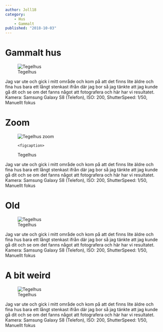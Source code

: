 ```yaml
---
author: Joll18
category:
    - Hus
    - Gammalt
published: "2018-10-03"
---
```


Gammalt hus
==================================

<div class="figureContainer"> 

<figure class="figure right">
       <picture>
          <source media="(max-width: 450px)" srcset="image/blogg/hus.jpg&aro&w=450" alt="Tegelhus">
          <source media="(max-width: 650px)" srcset="image/blogg/hus.jpg&aro&w=650" alt="Tegelhus">
          <source media="(max-width: 790px)" srcset="image/blogg/hus.jpg&aro&w=790" alt="Tegelhus">
          <source media="(max-width: 965px)" srcset="image/blogg/hus.jpg&aro&w=965" alt="Tegelhus">
          <source media="(max-width: 1150px)" srcset="image/blogg/hus.jpg&aro&w=1150" alt="Tegelhus">
          <img src="image/blogg/hus.jpg&aro" alt="Tegelhus">
       </picture>
    <figcaption>
   Tegelhus
    </figcaption>
     
</figure>

  <p> Jag var ute och gick i mitt område och kom på att det finns lite äldre och fina hus bara ett långt stenkast
  ifrån där jag bor så jag tänkte att jag kunde gå dit och se om det fanns något att fotografera och här har vi 
  resultatet.
      Kamera: Samsung Galaxy S8 (Telefon),
      ISO: 200,
      ShutterSpeed: 1/50,
      Manuellt fokus
  </p> 

</div>
              
Zoom
==================================


<div class="figureContainer"> 

<figure class="figure center">
       <picture>
          <source media="(max-width: 450px)" srcset="image/blogg/hus.jpg&aro&w=390&h=300&crop-to-fit&area=10,65,60,5" 
          alt="Tegelhus">
          <source media="(max-width: 650px)" srcset="image/blogg/hus.jpg&aro&w=390&h=300&crop-to-fit&area=10,65,60,5" 
          alt="Tegelhus">
          <source media="(max-width: 790px)" srcset="image/blogg/hus.jpg&aro&w=455&h=350&crop-to-fit&area=10,65,60,5" 
          alt="Tegelhus">
          <source media="(max-width: 965px)" srcset="image/blogg/hus.jpg&aro&w=455&h=350&crop-to-fit&area=10,65,60,5" 
          alt="Tegelhus">
          <img src="image/blogg/hus.jpg&aro&w=520&h=450&crop-to-fit&area=10,65,60,5&dpr=2" alt="Tegelhus zoom">
       </picture>
    
    <figcaption>
   Tegelhus
    </figcaption>
     
</figure>

  <p> Jag var ute och gick i mitt område och kom på att det finns lite äldre och fina hus bara ett långt stenkast
        ifrån där jag bor så jag tänkte att jag kunde gå dit och se om det fanns något att fotografera och här har vi 
        resultatet.
            Kamera: Samsung Galaxy S8 (Telefon),
            ISO: 200,
            ShutterSpeed: 1/50,
            Manuellt fokus
  </p> 
               
            
</div>
               
               
Old
==================================

               

<div class="figureContainer"> 

<figure class="figure left">
       <picture>
          <source media="(max-width: 450px)" srcset="image/blogg/hus.jpg&aro&w=200&h=140&crop-to-fit&area=0,0,30,0&f=grayscale" alt="Tegelhus">
          <source media="(max-width: 650px)" srcset="image/blogg/hus.jpg&aro&w=300&h=210&crop-to-fit&area=0,0,30,0&f=grayscale" alt="Tegelhus">
          <source media="(max-width: 790px)" srcset="image/blogg/hus.jpg&aro&w=375&h=260&crop-to-fit&area=0,0,30,0&f=grayscale" alt="Tegelhus">
          <source media="(max-width: 965px)" srcset="image/blogg/hus.jpg&aro&w=450&h=315&crop-to-fit&area=0,0,30,0&f=grayscale" alt="Tegelhus">
          <source media="(max-width: 1050px)" srcset="image/blogg/hus.jpg&aro&w=500&h=350&crop-to-fit&area=0,0,30,0&f=grayscale" alt="Tegelhus">
          <img src="image/blogg/hus.jpg&aro&w=700&h=420&crop-to-fit&area=0,0,30,0&f=grayscale" alt="Tegelhus">
   
   <figcaption>
  Tegelhus
   </figcaption>
    
</figure>

 <p>Jag var ute och gick i mitt område och kom på att det finns lite äldre och fina hus bara ett långt stenkast
      ifrån där jag bor så jag tänkte att jag kunde gå dit och se om det fanns något att fotografera och här har vi 
      resultatet.
          Kamera: Samsung Galaxy S8 (Telefon),
          ISO: 200,
          ShutterSpeed: 1/50,
          Manuellt fokus
 </p> 

</div>

A bit weird
==================================

               

<div class="figureContainer"> 

<figure class="figure right">
       <picture>
          <source media="(max-width: 450px)" srcset="image/blogg/hus.jpg&f=brightness,99&w=200" alt="Tegelhus">
          <source media="(max-width: 650px)" srcset="image/blogg/hus.jpg&f=brightness,99&w=400" alt="Tegelhus">
          <source media="(max-width: 790px)" srcset="image/blogg/hus.jpg&f=brightness,99&w=500" alt="Tegelhus">
          <source media="(max-width: 965px)" srcset="image/blogg/hus.jpg&f=brightness,99&w=600" alt="Tegelhus">
          <source media="(max-width: 1150px)" srcset="image/blogg/hus.jpg&f=brightness,99&w=650" alt="Tegelhus">
          <img src="image/blogg/hus.jpg&f=brightness,99&w=750" alt="Tegelhus">
       </picture>
  
   <figcaption>
  Tegelhus
   </figcaption>

</figure>

Jag var ute och gick i mitt område och kom på att det finns lite äldre och fina hus bara ett långt stenkast
  ifrån där jag bor så jag tänkte att jag kunde gå dit och se om det fanns något att fotografera och här har vi 
  resultatet.
      Kamera: Samsung Galaxy S8 (Telefon),
      ISO: 200,
      ShutterSpeed: 1/50,
      Manuellt fokus


</div>
